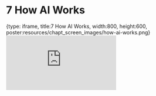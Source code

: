 # 7 How AI Works
 
{type: iframe, title:7 How AI Works, width:800, height:600, poster:resources/chapt_screen_images/how-ai-works.png}
![](https://hutchdatascience.org/AI_for_Decision_Makers/no_toc/how-ai-works.html)
 

 
